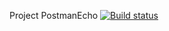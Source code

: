 Project PostmanEcho [![Build status](https://ci.appveyor.com/api/projects/status/pphspkty2aw85b5t?svg=true)](https://ci.appveyor.com/project/SergeyVlasenk0/testapi-ci)